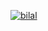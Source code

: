 <a href='https://postimg.cc/HJb4mmhN' target='_blank'><img src='https://i.postimg.cc/HJb4mmhN/bilal.jpg' border='0' alt='bilal'/></a>

